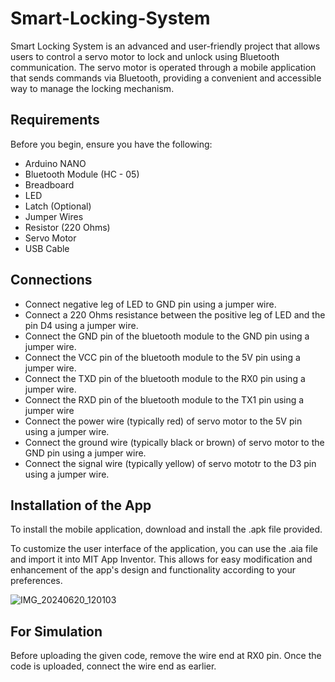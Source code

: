 # Smart-Locking-System
Smart Locking System is an advanced and user-friendly project that allows users to control a servo motor to lock and unlock using Bluetooth communication. The servo motor is operated through a mobile application that sends commands via Bluetooth, providing a convenient and accessible way to manage the locking mechanism.

## Requirements
Before you begin, ensure you have the following:
* Arduino NANO
* Bluetooth Module (HC - 05)
* Breadboard
* LED
* Latch (Optional)
* Jumper Wires
* Resistor (220 Ohms)
* Servo Motor
* USB Cable

## Connections
* Connect negative leg of LED to GND pin using a jumper wire.
* Connect a 220 Ohms resistance between the positive leg of LED and the pin D4 using a jumper wire.
* Connect the GND pin of the bluetooth module to the GND pin using a jumper wire.
* Connect the VCC pin of the bluetooth module to the 5V pin using a jumper wire.
* Connect the TXD pin of the bluetooth module to the RX0 pin using a jumper wire.
* Connect the RXD pin of the bluetooth module to the TX1 pin using a jumper wire
* Connect the power wire (typically red) of servo motor to the 5V pin using a jumper wire.
* Connect the ground wire (typically black or brown) of servo motor to the GND pin using a jumper wire.
* Connect the signal wire (typically yellow) of servo mototr to the D3 pin using a jumper wire.


## Installation of the App
To install the mobile application, download and install the .apk file provided. 

To customize the user interface of the application, you can use the .aia file and import it into MIT App Inventor. This allows for easy modification and enhancement of the app's design and functionality according to your preferences.


![IMG_20240620_120103](https://github.com/riaagarwal21/Smart-Locking-System/assets/97599436/bd163e78-2616-4fb1-a929-e43607cd7a49)


## For Simulation
Before uploading the given code, remove the wire end at RX0 pin. Once the code is uploaded, connect the wire end as earlier.
